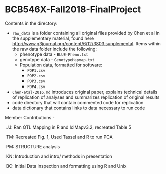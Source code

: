 # BCB546X-Fall2018-FinalProject

Contents in the directory:

* `raw_data` is a folder containing all original files provided by Chen et al in the supplementary material, found here http://www.g3journal.org/content/6/12/3803.supplemental. Items within the raw data folder include the following: 
  * phenotype data - `BLUE-Pheno.txt` 
  * genotype data - `GenotypeHapmap.txt`
  * Population data, formatted for software:
    * `POP1.csv` 
    * `POP2.csv`
    * `POP3.csv`
    * `POP4.csv`
* `Chen-etal-2016.md` introduces original paper, explains technical details of replication of analyses and summarizes replication of original results
* code directory that will contain commented code for replication
* data dictionary that contains links to data necessary to run code

Member Contributions - 

​	JJ: Ran QTL Mapping in R and IciMapv3.2, recreated Table 5

​	TM: Recreated Fig. 1, Used Tassel and R to run PCA

​	PM: STRUCTURE analysis

​	KN: Introduction and intro/ methods in presentation

​	BC: Initial Data inspection and formatting using R and Unix